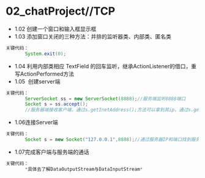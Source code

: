 # 02_chatProject//TCP

* 1.02 创建一个窗口和输入框显示框
* 1.03 添加窗口关闭的三种方法：并排的监听器类、内部类、匿名类 
```java
关键代码：
       System.exit(0);
```
* 1.04 利用内部类相应 TextField 的回车监听，继承ActionListener的借口，重写ActionPerformed方法
* 1.05  创建server端 
```Java
关键代码：
       ServerSocket ss = new ServerSocket(8888);//服务端监听8888端口
       Socket s = ss.accept();
       //服务器端接收客户端，通过s.getInetAddress();方法可以拿到其ip，通过s.getPort();拿到其端口
```
* 1.06连接Server端
```java
关键代码：
       Socket s = new Socket("127.0.0.1",8888);//通过服务器IP和端口找到服务器，申请访问
```
* 1.07完成客户端与服务端的通话
```java
关键代码：
       *具体去了解DataOutputStream与DataInputStream*
```
